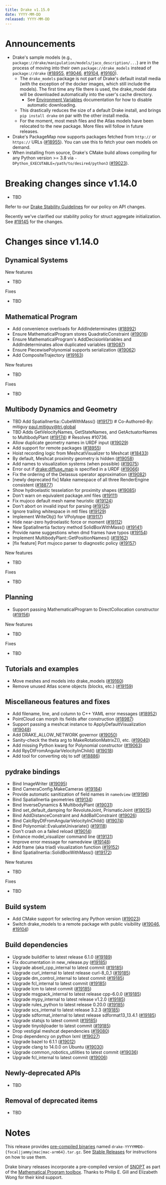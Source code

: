 ```yaml
---
title: Drake v1.15.0
date: YYYY-MM-DD
released: YYYY-MM-DD
---
```


# Announcements

* Drake's sample models
  (e.g., ``package://drake/manipulation/models/jaco_description/...``)
  are in the process of moving into their own ``package://drake_models`` instead
  of ``package://drake`` ([#18955][_#18955], [#19046][_#19046],
  [#19104][_#19104], [#19160][_#19160]).
  * The ``drake_models`` package is not part of Drake's default install media
    (with the exception of the docker images, which still include the models).
    The first time any file there is used, the drake_model data will be
    downloaded automatically into the user's cache directory.
    * See [Environment Variables](/doxygen_cxx/group__environment__variables.html)
      documentation for how to disable automatic downloading.
  * This drastically reduces the size of a default Drake install, and brings
    ``pip install drake`` on par with the other install media.
  * For the moment, most mesh files and the Atlas models have been relocated to
    the new package. More files will follow in future releases.
* Drake's PackageMap now supports packages fetched from ``http://`` or
  ``https://`` URLs ([#18955][_#18955]). You can use this to fetch your own
  models on demand.
* When installing from source, Drake's CMake build allows compiling for any
  Python version >= 3.8 via ``-DPython_EXECUTABLE=/path/to/desired/python3``
  ([#19023][_#19023]).

# Breaking changes since v1.14.0

* TBD

Refer to our [Drake Stability Guidelines](/stable.html) for our policy
on API changes.

Recently we've clarified our stability policy for struct aggregate
initialization. See [#19145][_#19145] for the changes.

# Changes since v1.14.0

## Dynamical Systems

<!-- <relnotes for systems go here> -->

New features

* TBD

Fixes

* TBD

## Mathematical Program

<!-- <relnotes for solvers go here> -->

* Add convenience overloads for AddIndeterminates ([#18992][_#18992])
* Ensure MathematicalProgram stores QuadraticConstraint ([#19016][_#19016])
* Ensure MathematicalProgram's AddDecisionVariables and AddIndeterminates allow duplicated variables ([#19087][_#19087])
* Ensure PiecewisePolynomial supports serialization ([#19062][_#19062])
* Add CompositeTrajectory ([#19163][_#19163])

New features

* TBD

Fixes

* TBD

## Multibody Dynamics and Geometry

<!-- <relnotes for geometry,multibody go here> -->

* TBD Add SpatialInertia::CubeWithMass() ([#19171][_#19171])  # Co-Authored-By: mitiguy <paul.mitiguy@tri.global>
* TBD Adds GetVelocityNames, GetStateNames, and GetActuatorNames to MultibodyPlant ([#19174][_#19174])  # Resolves #10736.
* Allow duplicate geometry names in URDF input ([#19029][_#19029])
* Add support for remote packages ([#18955][_#18955])
* Hoist recording logic from MeshcatVisualizer to Meshcat ([#18433][_#18433])
* By default, Meshcat proximity geometry is hidden ([#19058][_#19058])
* Add names to visualization systems (when possible) ([#19075][_#19075])
* Error out if <drake:diffuse_map> is specified in a URDF ([#19066][_#19066])
* Fix the ordering of the Delassus operator approximation ([#19082][_#19082])
* [newly deprecated fix] Make namespace of all three RenderEngine consistent ([#18877][_#18877])
* Show hydroelastic tesselation for proximity shapes ([#19085][_#19085])
* Don't warn on equivalent package.xml files ([#19111][_#19111])
* Fix mujoco default mesh name heuristic ([#19124][_#19124])
* Don't abort on invalid input for parsing ([#19125][_#19125])
* Ignore trailing whitespace in mtl files ([#19129][_#19129])
* Implement WriteObj() for VPolytope ([#19117][_#19117])
* Hide near-zero hydroelastic force or moment ([#19112][_#19112])
* New SpatialInertia factory method SolidBoxWithMass() ([#19141][_#19141])
* Provide name suggestions when dmd frames have typos ([#19154][_#19154])
* Implement MultibodyPlant::GetPositionNames() ([#19162][_#19162])
* [fix feature] Port mujoco parser to diagnostic policy ([#19157][_#19157])

New features

* TBD

Fixes

* TBD

## Planning

<!-- <relnotes for planning go here> -->

<!--
* TBD hotfix for direct_collocation_constraint_test memcheck failure ([#19056][_#19056])
-->
* Support passing MathematicalProgram to DirectCollocation constructor ([#19156][_#19156])

New features

* TBD

Fixes

* TBD

## Tutorials and examples

<!-- <relnotes for examples,tutorials go here> -->

* Move meshes and models into drake_models ([#19160][_#19160])
* Remove unused Atlas scene objects (blocks, etc.) ([#19159][_#19159])

## Miscellaneous features and fixes

<!-- <relnotes for common,math,lcm,lcmtypes,manipulation,perception,visualization go here> -->

* Add filename, line, and column to C++ YAML error messages ([#18952][_#18952])
* PointCloud can morph its fields after construction ([#18987][_#18987])
* Support passing a meshcat instance to ApplyDefaultVisualization ([#19048][_#19048])
* Add DRAKE_ALLOW_NETWORK governor ([#19050][_#19050])
* Sanity-check the theta arg to MakeRotationMatrixZ(), etc. ([#19040][_#19040])
* Add missing Python kwarg for Polynomial constructor ([#19063][_#19063])
* Add RpyDtFromAngularVelocityInChild() ([#19018][_#19018])
* Add tool for converting obj to sdf ([#18886][_#18886])

## pydrake bindings

<!-- <relnotes for bindings go here> -->

* Bind ImageWriter ([#19095][_#19095])
* Bind CameraConfig.MakeCameras ([#19184][_#19184])
* Provide automatic sanitization of field names in `namedview` ([#19196][_#19196])
* Bind SpatialInertia geometries ([#19134][_#19134])
* Bind InverseDynamics & MultibodyPlant ([#19031][_#19031])
* Bind set_default_damping for RevoluteJoint, PrismaticJoint ([#19015][_#19015])
* Bind AddDistanceConstraint and AddBallConstraint ([#19026][_#19026])
* Bind CalcRpyDtFromAngularVelocityInChild() ([#19074][_#19074])
* Bind Polynomial<T>::EvaluateUnivariate() ([#19118][_#19118])
* Don't crash on a failed reload ([#19014][_#19014])
* Enhance model_visualizer command line ([#19131][_#19131])
* Improve error message for namedview ([#19148][_#19148])
* Add frame (aka triad) visualization function ([#19152][_#19152])
* Bind SpatialInertia::SolidBoxWithMass() ([#19172][_#19172])

New features

* TBD

Fixes

* TBD

## Build system

<!-- <relnotes for cmake,doc,setup,third_party,tools go here> -->

* Add CMake support for selecting any Python version ([#19023][_#19023])
* Switch drake_models to a remote package with public visibility ([#19046][_#19046], [#19104][_#19104])

## Build dependencies

<!-- <relnotes for workspace go here> -->

* Upgrade buildifier to latest release 6.1.0 ([#19189][_#19189])
* Fix documentation in new_release.py ([#19185][_#19185])
* Upgrade abseil_cpp_internal to latest commit ([#19185][_#19185])
* Upgrade curl_internal to latest release curl-8_0_1 ([#19185][_#19185])
* Upgrade dm_control_internal to latest commit ([#19185][_#19185])
* Upgrade fcl_internal to latest commit ([#19185][_#19185])
* Upgrade lcm to latest commit ([#19185][_#19185])
* Upgrade msgpack_internal to latest release cpp-6.0.0 ([#19185][_#19185])
* Upgrade mypy_internal to latest release v1.2.0 ([#19185][_#19185])
* Upgrade rules_python to latest release 0.20.0 ([#19185][_#19185])
* Upgrade scs_internal to latest release 3.2.3 ([#19185][_#19185])
* Upgrade sdformat_internal to latest release sdformat13_13.4.1 ([#19185][_#19185])
* Upgrade statsjs to latest commit ([#19185][_#19185])
* Upgrade tinyobjloader to latest commit ([#19185][_#19185])
* Drop vestigial meshcat dependencies ([#19080][_#19080])
* Drop dependency on python lxml ([#19027][_#19027])
* Upgrade bazel to 6.1.1 ([#19012][_#19012])
* Upgrade clang to 14.0.0 on Ubuntu ([#19030][_#19030])
* Upgrade common_robotics_utilities to latest commit ([#19036][_#19036])
* Upgrade fcl_internal to latest commit ([#19006][_#19006])

## Newly-deprecated APIs

* TBD

## Removal of deprecated items

* TBD

# Notes


This release provides [pre-compiled binaries](https://github.com/RobotLocomotion/drake/releases/tag/v1.15.0) named
``drake-YYYYMMDD-{focal|jammy|mac|mac-arm64}.tar.gz``. See [Stable Releases](/from_binary.html#stable-releases) for instructions on how to use them.

Drake binary releases incorporate a pre-compiled version of [SNOPT](https://ccom.ucsd.edu/~optimizers/solvers/snopt/) as part of the
[Mathematical Program toolbox](https://drake.mit.edu/doxygen_cxx/group__solvers.html). Thanks to
Philip E. Gill and Elizabeth Wong for their kind support.

<!-- <begin issue links> -->
[_#18433]: https://github.com/RobotLocomotion/drake/pull/18433
[_#18877]: https://github.com/RobotLocomotion/drake/pull/18877
[_#18886]: https://github.com/RobotLocomotion/drake/pull/18886
[_#18952]: https://github.com/RobotLocomotion/drake/pull/18952
[_#18955]: https://github.com/RobotLocomotion/drake/pull/18955
[_#18987]: https://github.com/RobotLocomotion/drake/pull/18987
[_#18992]: https://github.com/RobotLocomotion/drake/pull/18992
[_#19006]: https://github.com/RobotLocomotion/drake/pull/19006
[_#19012]: https://github.com/RobotLocomotion/drake/pull/19012
[_#19014]: https://github.com/RobotLocomotion/drake/pull/19014
[_#19015]: https://github.com/RobotLocomotion/drake/pull/19015
[_#19016]: https://github.com/RobotLocomotion/drake/pull/19016
[_#19018]: https://github.com/RobotLocomotion/drake/pull/19018
[_#19023]: https://github.com/RobotLocomotion/drake/pull/19023
[_#19026]: https://github.com/RobotLocomotion/drake/pull/19026
[_#19027]: https://github.com/RobotLocomotion/drake/pull/19027
[_#19029]: https://github.com/RobotLocomotion/drake/pull/19029
[_#19030]: https://github.com/RobotLocomotion/drake/pull/19030
[_#19031]: https://github.com/RobotLocomotion/drake/pull/19031
[_#19036]: https://github.com/RobotLocomotion/drake/pull/19036
[_#19040]: https://github.com/RobotLocomotion/drake/pull/19040
[_#19046]: https://github.com/RobotLocomotion/drake/pull/19046
[_#19048]: https://github.com/RobotLocomotion/drake/pull/19048
[_#19050]: https://github.com/RobotLocomotion/drake/pull/19050
[_#19056]: https://github.com/RobotLocomotion/drake/pull/19056
[_#19058]: https://github.com/RobotLocomotion/drake/pull/19058
[_#19062]: https://github.com/RobotLocomotion/drake/pull/19062
[_#19063]: https://github.com/RobotLocomotion/drake/pull/19063
[_#19066]: https://github.com/RobotLocomotion/drake/pull/19066
[_#19074]: https://github.com/RobotLocomotion/drake/pull/19074
[_#19075]: https://github.com/RobotLocomotion/drake/pull/19075
[_#19080]: https://github.com/RobotLocomotion/drake/pull/19080
[_#19082]: https://github.com/RobotLocomotion/drake/pull/19082
[_#19085]: https://github.com/RobotLocomotion/drake/pull/19085
[_#19087]: https://github.com/RobotLocomotion/drake/pull/19087
[_#19095]: https://github.com/RobotLocomotion/drake/pull/19095
[_#19104]: https://github.com/RobotLocomotion/drake/pull/19104
[_#19111]: https://github.com/RobotLocomotion/drake/pull/19111
[_#19112]: https://github.com/RobotLocomotion/drake/pull/19112
[_#19117]: https://github.com/RobotLocomotion/drake/pull/19117
[_#19118]: https://github.com/RobotLocomotion/drake/pull/19118
[_#19124]: https://github.com/RobotLocomotion/drake/pull/19124
[_#19125]: https://github.com/RobotLocomotion/drake/pull/19125
[_#19129]: https://github.com/RobotLocomotion/drake/pull/19129
[_#19131]: https://github.com/RobotLocomotion/drake/pull/19131
[_#19134]: https://github.com/RobotLocomotion/drake/pull/19134
[_#19141]: https://github.com/RobotLocomotion/drake/pull/19141
[_#19145]: https://github.com/RobotLocomotion/drake/pull/19145
[_#19148]: https://github.com/RobotLocomotion/drake/pull/19148
[_#19152]: https://github.com/RobotLocomotion/drake/pull/19152
[_#19154]: https://github.com/RobotLocomotion/drake/pull/19154
[_#19156]: https://github.com/RobotLocomotion/drake/pull/19156
[_#19157]: https://github.com/RobotLocomotion/drake/pull/19157
[_#19159]: https://github.com/RobotLocomotion/drake/pull/19159
[_#19160]: https://github.com/RobotLocomotion/drake/pull/19160
[_#19162]: https://github.com/RobotLocomotion/drake/pull/19162
[_#19163]: https://github.com/RobotLocomotion/drake/pull/19163
[_#19171]: https://github.com/RobotLocomotion/drake/pull/19171
[_#19172]: https://github.com/RobotLocomotion/drake/pull/19172
[_#19174]: https://github.com/RobotLocomotion/drake/pull/19174
[_#19184]: https://github.com/RobotLocomotion/drake/pull/19184
[_#19185]: https://github.com/RobotLocomotion/drake/pull/19185
[_#19189]: https://github.com/RobotLocomotion/drake/pull/19189
[_#19196]: https://github.com/RobotLocomotion/drake/pull/19196
<!-- <end issue links> -->

<!--
  Current oldest_commit 6411b8f86ef81daf74ac9dfab2fefc4bdc42f054 (exclusive).
  Current newest_commit edb1eb01b8ee35be8bb45e9cd86f2ed5bf1e2538 (inclusive).
-->
